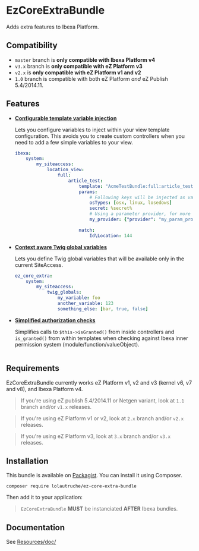 # EzCoreExtraBundle

Adds extra features to Ibexa Platform.

## Compatibility
* `master` branch is **only compatible with Ibexa Platform v4**
* `v3.x` branch is **only compatible with eZ Platform v3**
* `v2.x` is **only compatible with eZ Platform v1 and v2**
* `1.0` branch is compatible with both eZ Platform *and* eZ Publish 5.4/2014.11.

## Features
* **[Configurable template variable injection](Resources/doc/template_variables_injection.md)**

  Lets you configure variables to inject within your view template configuration.
  This avoids you to create custom controllers when you need to add a few simple variables to your view.

  ```yaml
  ibexa:
      system:
          my_siteaccess:
              location_view:
                  full:
                      article_test:
                          template: "AcmeTestBundle:full:article_test.html.twig"
                          params:
                              # Following keys will be injected as variables into configured template
                              osTypes: [osx, linux, losedows]
                              secret: %secret%
                              # Using a parameter provider, for more complex usecases.
                              my_provider: {"provider": "my_param_provider"}

                          match:
                              Id\Location: 144
  ```

* **[Context aware Twig global variables](Resources/doc/template_variables_injection.md)**

  Lets you define Twig global variables that will be available only in the current SiteAccess.

  ```yaml
  ez_core_extra:
      system:
          my_siteaccess:
              twig_globals:
                  my_variable: foo
                  another_variable: 123
                  something_else: [bar, true, false]
  ```

* **[Simplified authorization checks](Resources/doc/simplified_auth_checks.md)**

  Simplifies calls to `$this->isGranted()` from inside controllers and `is_granted()` from within templates when checking
  against Ibexa inner permission system (module/function/valueObject).

  ```

## Requirements
EzCoreExtraBundle currently works eZ Platform v1, v2 and v3 (kernel v6, v7 and v8), and Ibexa Platform v4.

> If you're using eZ publish 5.4/2014.11 or Netgen variant, look at `1.1` branch and/or `v1.x` releases.

> If you're using eZ Platform v1 or v2, look at `2.x` branch and/or `v2.x` releases.

> If you're using eZ Platform v3, look at `3.x` branch and/or `v3.x` releases.

## Installation
This bundle is available on [Packagist](https://packagist.org/packages/lolautruche/ez-core-extra-bundle).
You can install it using Composer.

```
composer require lolautruche/ez-core-extra-bundle
```

Then add it to your application:

> `EzCoreExtraBundle` **MUST** be instanciated **AFTER** Ibexa bundles.

## Documentation
See [Resources/doc/](Resources/doc)
